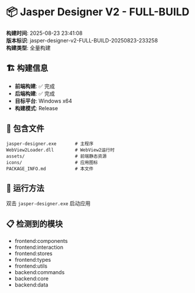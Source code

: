 # 📦 Jasper Designer V2 - FULL-BUILD

**构建时间**: 2025-08-23 23:41:08  
**版本标识**: jasper-designer-v2-FULL-BUILD-20250823-233258  
**构建类型**: 全量构建  

## 🏗️ 构建信息

- **前端构建**: ✅ 完成
- **后端构建**: ✅ 完成  
- **目标平台**: Windows x64
- **构建模式**: Release

## 📁 包含文件

```
jasper-designer.exe       # 主程序
WebView2Loader.dll        # WebView2运行时
assets/                   # 前端静态资源
icons/                    # 应用图标
PACKAGE_INFO.md           # 本文件
```

## 🚀 运行方法

双击 `jasper-designer.exe` 启动应用

## 📋 检测到的模块

- frontend:components
- frontend:interaction
- frontend:stores
- frontend:types
- frontend:utils
- backend:commands
- backend:core
- backend:data
